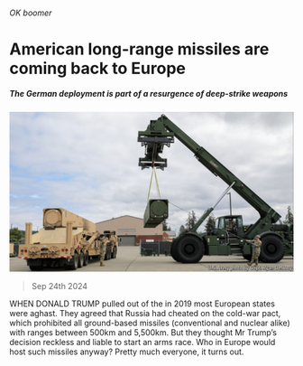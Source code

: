 ###### OK boomer

# American long-range missiles are coming back to Europe 

##### The German deployment is part of a resurgence of deep-strike weapons 

![image](images/20240928_EUP504.jpg) 

> Sep 24th 2024 

WHEN DONALD TRUMP pulled out of the in 2019 most European states were aghast. They agreed that Russia had cheated on the cold-war pact, which prohibited all ground-based missiles (conventional and nuclear alike) with ranges between 500km and 5,500km. But they thought Mr Trump’s decision reckless and liable to start an arms race. Who in Europe would host such missiles anyway? Pretty much everyone, it turns out. 

